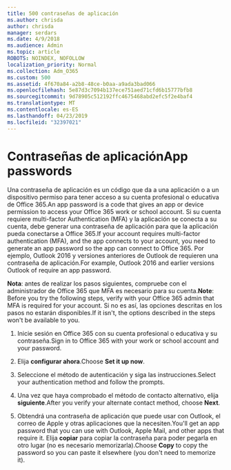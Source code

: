 ```yaml
---
title: 500 contraseñas de aplicación
ms.author: chrisda
author: chrisda
manager: serdars
ms.date: 4/9/2018
ms.audience: Admin
ms.topic: article
ROBOTS: NOINDEX, NOFOLLOW
localization_priority: Normal
ms.collection: Adm_O365
ms.custom: 500
ms.assetid: 4f670a84-a2b8-48ce-b0aa-a9ada3bad066
ms.openlocfilehash: 5e87d3c7094b137ece751aed71cfd6b15777bfb8
ms.sourcegitcommit: 9d78905c512192ffc4675468abd2efc5f2e4baf4
ms.translationtype: MT
ms.contentlocale: es-ES
ms.lasthandoff: 04/23/2019
ms.locfileid: "32397021"
---
```

# <a name="app-passwords"></a><span data-ttu-id="ad240-102">Contraseñas de aplicación</span><span class="sxs-lookup"><span data-stu-id="ad240-102">App passwords</span></span>

<span data-ttu-id="ad240-103">Una contraseña de aplicación es un código que da a una aplicación o a un dispositivo permiso para tener acceso a su cuenta profesional o educativa de Office 365.</span><span class="sxs-lookup"><span data-stu-id="ad240-103">An app password is a code that gives an app or device permission to access your Office 365 work or school account.</span></span> <span data-ttu-id="ad240-104">Si su cuenta requiere multi-factor Authentication (MFA) y la aplicación se conecta a su cuenta, debe generar una contraseña de aplicación para que la aplicación pueda conectarse a Office 365.</span><span class="sxs-lookup"><span data-stu-id="ad240-104">If your account requires multi-factor authentication (MFA), and the app connects to your account, you need to generate an app password so the app can connect to Office 365.</span></span> <span data-ttu-id="ad240-105">Por ejemplo, Outlook 2016 y versiones anteriores de Outlook de requieren una contraseña de aplicación.</span><span class="sxs-lookup"><span data-stu-id="ad240-105">For example, Outlook 2016 and earlier versions Outlook of require an app password.</span></span>

 <span data-ttu-id="ad240-106">**Nota**: antes de realizar los pasos siguientes, compruebe con el administrador de Office 365 que MFA es necesario para su cuenta.</span><span class="sxs-lookup"><span data-stu-id="ad240-106">**Note**: Before you try the following steps, verify with your Office 365 admin that MFA is required for your account.</span></span> <span data-ttu-id="ad240-107">Si no es así, las opciones descritas en los pasos no estarán disponibles.</span><span class="sxs-lookup"><span data-stu-id="ad240-107">If it isn't, the options described in the steps won't be available to you.</span></span>

1. <span data-ttu-id="ad240-108">Inicie sesión en Office 365 con su cuenta profesional o educativa y su contraseña.</span><span class="sxs-lookup"><span data-stu-id="ad240-108">Sign in to Office 365 with your work or school account and your password.</span></span>

2. <span data-ttu-id="ad240-109">Elija **configurar ahora**.</span><span class="sxs-lookup"><span data-stu-id="ad240-109">Choose **Set it up now**.</span></span>

3. <span data-ttu-id="ad240-110">Seleccione el método de autenticación y siga las instrucciones.</span><span class="sxs-lookup"><span data-stu-id="ad240-110">Select your authentication method and follow the prompts.</span></span>

4. <span data-ttu-id="ad240-111">Una vez que haya comprobado el método de contacto alternativo, elija **siguiente**.</span><span class="sxs-lookup"><span data-stu-id="ad240-111">After you verify your alternate contact method, choose **Next**.</span></span>

5. <span data-ttu-id="ad240-112">Obtendrá una contraseña de aplicación que puede usar con Outlook, el correo de Apple y otras aplicaciones que la necesiten.</span><span class="sxs-lookup"><span data-stu-id="ad240-112">You'll get an app password that you can use with Outlook, Apple Mail, and other apps that require it.</span></span> <span data-ttu-id="ad240-113">Elija **copiar** para copiar la contraseña para poder pegarla en otro lugar (no es necesario memorizarla).</span><span class="sxs-lookup"><span data-stu-id="ad240-113">Choose **Copy** to copy the password so you can paste it elsewhere (you don't need to memorize it).</span></span>
